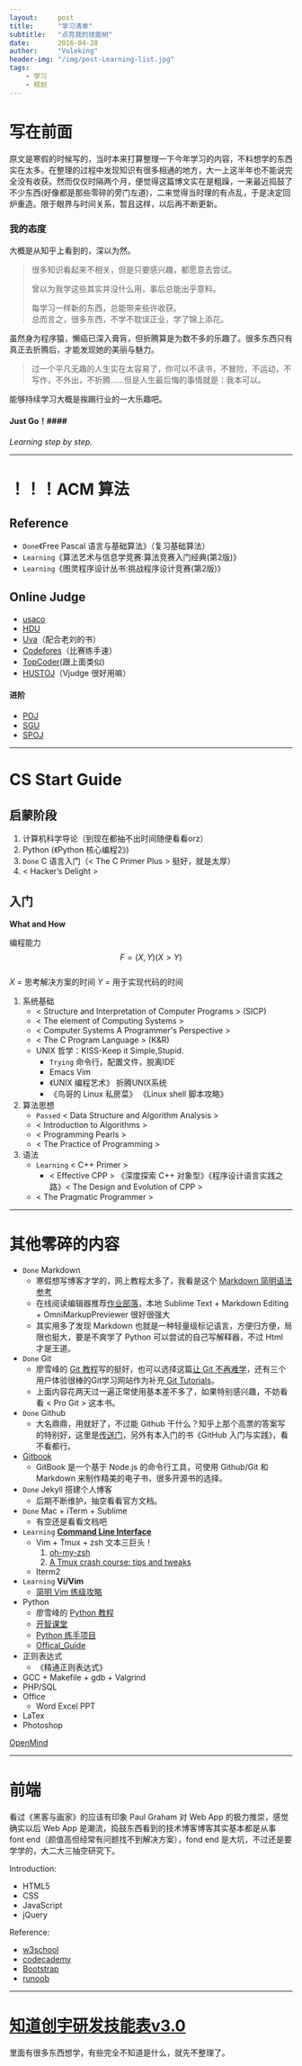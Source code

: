 ```yaml
---
layout:     post
title:      "学习清单"
subtitle:   "点亮我的技能树"
date:       2016-04-28
author:     "Voleking"
header-img: "/img/post-Learning-list.jpg"
tags:
    - 学习
    - 规划
---
```



# 写在前面 #

原文是寒假的时候写的，当时本来打算整理一下今年学习的内容，不料想学的东西实在太多。在整理的过程中发现知识有很多相通的地方，大一上这半年也不能说完全没有收获。然而仅仅时隔两个月，便觉得这篇博文实在是粗躁，一来最近捣鼓了不少东西(好像都是那些零碎的旁门左道)，二来觉得当时理的有点乱，于是决定回炉重造。限于眼界与时间关系，暂且这样，以后再不断更新。

### 我的态度 ###

大概是从知乎上看到的，深以为然。

>很多知识看起来不相关，但是只要感兴趣，都愿意去尝试。
>
>曾以为我学这些其实并没什么用，事后总能出乎意料。
>
>每学习一样新的东西，总能带来些许收获。  
>总而言之，很多东西，不学不耽误正业，学了锦上添花。

虽然身为程序猿，懒癌已深入膏肓，但折腾算是为数不多的乐趣了。很多东西只有真正去折腾后，才能发现她的美丽与魅力。

>过一个平凡无趣的人生实在太容易了，你可以不读书，不冒险，不运动，不写作，不外出，不折腾……但是人生最后悔的事情就是：我本可以。

能够持续学习大概是挨踢行业的一大乐趣吧。


#### Just Go！####
_Learning step by step._  


---

# ！！！ACM 算法  #

## Reference ##

+ `Done`《Free Pascal 语言与基础算法》（复习基础算法）  
+ `Learning`《算法艺术与信息学竞赛:算法竞赛入门经典(第2版)》  
+ `Learning`《图灵程序设计丛书:挑战程序设计竞赛(第2版)》  

## Online Judge ##

+ [usaco](http://train.usaco.org/usacogate)
+ [HDU](http://acm.hdu.edu.cn)  
+ [Uva](https://uva.onlinejudge.org/index.php)（配合老刘的书）  
+ [Codefores](http://codeforces.com)（比赛练手速）   
+ [TopCoder](https://www.topcoder.com)(跟上面类似)
+ [HUSTOJ](http://acm.hust.edu.cn)（Vjudge 很好用嘛）  

#### 进阶 ####

+ [POJ](http://poj.org)  
+ [SGU](http://acm.sgu.ru)  
+ [SPOJ](http://www.spoj.com)  


---

# CS Start Guide #

## 启蒙阶段 ##

1. 计算机科学导论（到现在都抽不出时间随便看看orz）
2. Python (《Python 核心编程2》)
3. `Done` C 语言入门（< The C Primer Plus > 挺好，就是太厚）
4. < Hacker’s Delight > 

## 入门 ##

**What and How**

编程能力 $$F=(X,Y) (X>Y)$$  
    *X* = 思考解决方案的时间
    *Y* = 用于实现代码的时间

1. 系统基础   
    * < Structure and Interpretation of Computer Programs > (SICP)  
    * < The element of Computing Systems >  
    * < Computer Systems A Programmer's Perspective >  
    * < The C Program Language > (K&R)  
    * UNIX 哲学：KISS-Keep it Simple,Stupid.  
        - `Trying` 命令行，配置文件，脱离IDE  
        - Emacs Vim  
        - 《UNIX 编程艺术》 折腾UNIX系统   
        - 《鸟哥的 Linux 私房菜》 《Linux shell 脚本攻略》
2. 算法思想  
    * `Passed` < Data Structure and Algorithm Analysis >  
    * < Introduction to Algorithms >
    * < Programming Pearls >  
    * < The Practice of Programming >  
3. 语法  
    * `Learning` < C++ Primer >  
        - < Effective CPP > 《深度探索 C++ 对象型》《程序设计语言实践之路》< The Design and Evolution of CPP >  
    * < The Pragmatic Programmer >


---

# 其他零碎的内容 #

+ `Done` Markdown 
    * 寒假想写博客才学的，网上教程太多了，我看是这个 [Markdown 简明语法参考](http://azeril.me/blog/Markdown-Syntax.html)
    * 在线阅读编辑器推荐[作业部落](https://www.zybuluo.com)，本地 Sublime Text + Markdown Editing + OmniMarkupPreviewer 很好很强大
    * 其实用多了发现 Markdown 也就是一种轻量级标记语言，方便归方便，局限也挺大，要是不爽学了 Python 可以尝试的自己写解释器，不过 Html 才是王道。
+ `Done` Git  
    * 廖雪峰的 [Git 教程](http://www.liaoxuefeng.com/wiki/0013739516305929606dd18361248578c67b8067c8c017b000)写的挺好，也可以选择这篇[让 Git 不再难学](http://www.jianshu.com/p/6d1ce5b65523)，还有三个用户体验很棒的Git学习网站作为补充[ Git Tutorials](http://stackvoid.com/interactive-git-tutorials/)。
    * 上面内容花两天过一遍正常使用基本差不多了，如果特别感兴趣，不妨看看 < Pro Git > 这本书。
+ `Done` Github  
    * 大名鼎鼎，用就好了，不过能 Github 干什么？知乎上那个高票的答案写的特别好，这里是[传送门](https://www.zhihu.com/question/20070065)，另外有本入门的书《GitHub 入门与实践》，看不看都行。  
+ [Gitbook](https://github.com/OpenMindClub/gitbook-zh)  
    * GitBook 是一个基于 Node.js 的命令行工具，可使用 Github/Git 和 Markdown 来制作精美的电子书，很多开源书的选择。  
+ `Done` Jekyll 搭建个人博客  
    * 后期不断维护，抽空看看官方文档。  
+ `Done` Mac + iTerm + Sublime  
    * 有空还是看看文档吧
+ `Learning` **[Command Line Interface](http://billie66.github.io/TLCL/index.html)**  
    * Vim + Tmux + zsh 文本三巨头！
        1. [oh-my-zsh](http://macshuo.com/?p=676)
        2. [A Tmux crash course: tips and tweaks](http://tangosource.com/blog/a-tmux-crash-course-tips-and-tweaks/)
    * Iterm2
+ `Learning` **Vi/Vim**  
    * [简明 Vim 练级攻略](http://coolshell.cn/articles/5426.html/comment-page-1#comments)  
+ Python  
    * 廖雪峰的 [Python 教程](http://www.liaoxuefeng.com/article/001432619295115c918a094d8954bd493037b03d27bf9a9000)  
    * [开智课堂](https://github.com/OpenMindClub/python-basic/blob/master/SUMMARY.md)  
    * [Python 练手项目](https://www.zhihu.com/question/29372574)  
    * [Offical_Guide](https://wiki.python.org/moin/PythonBooks)  
+ 正则表达式  
    * 《精通正则表达式》  
+ GCC + Makefile + gdb + Valgrind
+ PHP/SQL  
+ Office  
    * Word Excel PPT  
+ LaTex  
+ Photoshop  

[OpenMind](https://www.gitbook.com/book/frank-the-obscure/pythoncamp0/details)

---

# 前端 #

看过《黑客与画家》的应该有印象 Paul Graham 对 Web App 的极力推崇，感觉确实以后 Web App 是潮流，捣鼓东西看到的技术博客博客其实基本都是从事 font end（颜值高但经常有问题找不到解决方案），fond end 是大坑，不过还是要学学的，大二大三抽空研究下。

Introduction:

+ HTML5  
+ CSS  
+ JavaScript  
+ jQuery  

Reference:

+ [w3school](http://www.w3school.com.cn/index.html)  
+ [codecademy](https://www.codecademy.com)  
+ [Bootstrap](http://getbootstrap.com)  
+ [runoob](http://www.runoob.com)

---

# [知道创宇研发技能表v3.0](/attach/知道创宇研发技能表v3.0.pdf)  

里面有很多东西想学，有些完全不知道是什么，就先不整理了。



